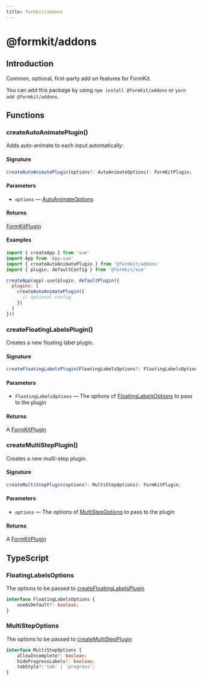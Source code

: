 ```yaml
---
title: formkit/addons
---
```


# @formkit/addons

<page-toc></page-toc>

## Introduction

Common, optional, first-party add on features for FormKit.

You can add this package by using `npm install @formkit/addons` or `yarn add @formkit/addons`.

## Functions

### createAutoAnimatePlugin()

Adds auto-animate to each input automatically:

#### Signature

<client-only>

```typescript
createAutoAnimatePlugin(options?: AutoAnimateOptions): FormKitPlugin;
```

</client-only>

#### Parameters

- `options` — [AutoAnimateOptions](https://github.com/formkit/auto-animate/blob/master/src/index.ts#L596)

#### Returns

 [FormKitPlugin](/api-reference/formkit-core#formkitplugin)

#### Examples

<client-only>

```javascript
import { createApp } from 'vue'
import App from 'App.vue'
import { createAutoAnimatePlugin } from '@formkit/addons'
import { plugin, defaultConfig } from '@formkit/vue'

createApp(app).use(plugin, defaultPlugin({
  plugins: [
    createAutoAnimatePlugin({
      // optional config
    })
  ]
}))
```

</client-only>

### createFloatingLabelsPlugin()

Creates a new floating label plugin.

#### Signature

<client-only>

```typescript
createFloatingLabelsPlugin(FloatingLabelsOptions?: FloatingLabelsOptions): FormKitPlugin;
```

</client-only>

#### Parameters

- `FloatingLabelsOptions` — The options of [FloatingLabelsOptions](#floatinglabelsoptions) to pass to the plugin

#### Returns

 A [FormKitPlugin](/api-reference/formkit-core#formkitplugin)

### createMultiStepPlugin()

Creates a new multi-step plugin.

#### Signature

<client-only>

```typescript
createMultiStepPlugin(options?: MultiStepOptions): FormKitPlugin;
```

</client-only>

#### Parameters

- `options` — The options of [MultiStepOptions](#multistepoptions) to pass to the plugin

#### Returns

 A [FormKitPlugin](/api-reference/formkit-core#formkitplugin)

## TypeScript

### FloatingLabelsOptions

The options to be passed to [createFloatingLabelsPlugin](#createfloatinglabelsplugin)

<client-only>

```typescript
interface FloatingLabelsOptions {
    useAsDefault?: boolean;
}
```

</client-only>

### MultiStepOptions

The options to be passed to [createMultiStepPlugin](#createmultistepplugin)

<client-only>

```typescript
interface MultiStepOptions {
    allowIncomplete?: boolean;
    hideProgressLabels?: boolean;
    tabStyle?:'tab' | 'progress';
}
```

</client-only>